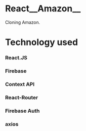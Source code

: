 # React__Amazon__
Cloning Amazon.

# Technology used
### React.JS
### Firebase
### Context API
### React-Router
### Firebase Auth
### axios
